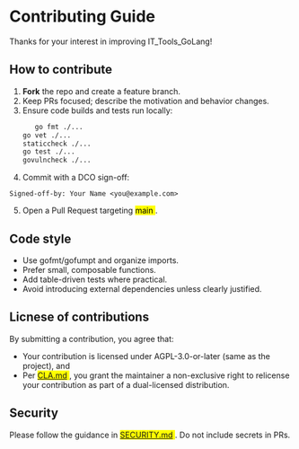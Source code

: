 # Contributing Guide

Thanks for your interest in improving IT_Tools_GoLang!

## How to contribute
1. **Fork** the repo and create a feature branch.
2. Keep PRs focused; describe the motivation and behavior changes.
3. Ensure code builds and tests run locally:
   ```bash
      go fmt ./...
   go vet ./...
   staticcheck ./...
   go test ./...
   govulncheck ./...
   ```
4. Commit with a DCO sign-off:
```git
Signed-off-by: Your Name <you@example.com>
```
5. Open a Pull Request targeting <mark> main </mark>.

## Code style
* Use gofmt/gofumpt and organize imports.
* Prefer small, composable functions.
* Add table-driven tests where practical.
* Avoid introducing external dependencies unless clearly justified.

## Licnese of contributions
By submitting a contribution, you agree that:
* Your contribution is licensed under AGPL-3.0-or-later (same as the project), and
* Per <mark> [CLA.md](CLA.MD) </mark>, you grant the maintainer a non-exclusive right to relicense your contribution as part of a dual-licensed distribution.

## Security
Please follow the guidance in <mark> [SECURITY.md](SECURITY.md) </mark>. Do not include secrets in PRs.
